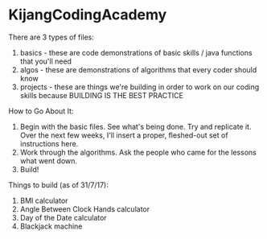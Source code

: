 # KijangCodingAcademy

There are 3 types of files:
1. basics - these are code demonstrations of basic skills / java functions that you'll need
2. algos - these are demonstrations of algorithms that every coder should know
3. projects - these are things we're building in order to work on our coding skills because BUILDING IS THE BEST PRACTICE

  
How to Go About It:
1. Begin with the basic files. See what's being done. Try and replicate it. Over the next few weeks, I'll insert a proper, fleshed-out set of instructions here.
2. Work through the algorithms. Ask the people who came for the lessons what went down.
3. Build!



Things to build (as of 31/7/17):
1) BMI calculator
2) Angle Between Clock Hands calculator
3) Day of the Date calculator
4) Blackjack machine
